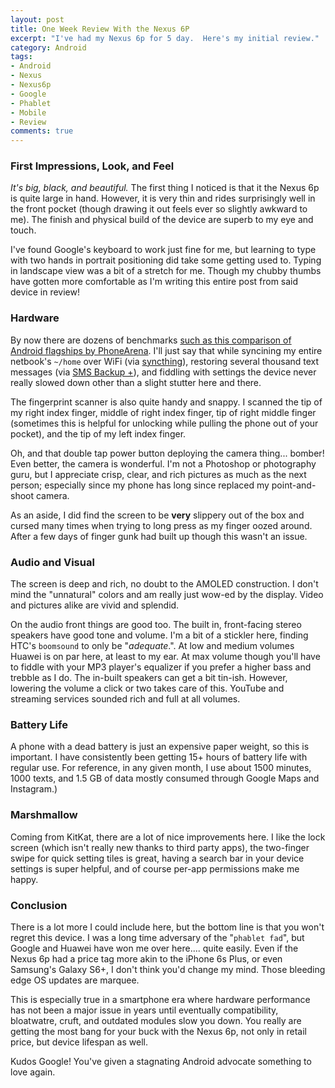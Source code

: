 ```yaml
---
layout: post
title: One Week Review With the Nexus 6P
excerpt: "I've had my Nexus 6p for 5 day.  Here's my initial review."
category: Android
tags:
- Android
- Nexus
- Nexus6p
- Google
- Phablet
- Mobile
- Review
comments: true
---
```


### First Impressions, Look, and Feel

*It's big, black, and beautiful.*  The first thing I noticed is that it the Nexus 6p is quite large in hand.  However, it is very thin and rides surprisingly well in the front pocket (though drawing it out feels ever so slightly awkward to me).  The finish and physical build of the device are superb to my eye and touch.

I've found Google's keyboard to work just fine for me, but learning to type with two hands in portrait positioning did take some getting used to.  Typing in landscape view was a bit of a stretch for me.  Though my chubby thumbs have gotten more comfortable as I'm writing this entire post from said device in review!

### Hardware

By now there are dozens of benchmarks [such as this comparison of Android flagships by PhoneArena](http://www.phonearena.com/phones/Google-Nexus-6P_id9587/benchmarks).  I'll just say that while syncining my entire netbook's ```~/home``` over WiFi (via [syncthing](https://gtbjj.github.io/linux/2016/02/20/Syncthing.html)), restoring several thousand text messages (via [SMS Backup +](https://play.google.com/store/apps/details?id=com.zegoggles.smssync)), and fiddling with settings the device never really slowed down other than a slight stutter here and there.

The fingerprint scanner is also quite handy and snappy.  I scanned the tip of my right index finger, middle of right index finger, tip of right middle finger (sometimes this is helpful for unlocking while pulling the phone out of your pocket), and the tip of my left index finger.

Oh, and that double tap power button deploying the camera thing... bomber!  Even better, the camera is wonderful.  I'm not a Photoshop or photography guru, but I appreciate crisp, clear, and rich pictures as much as the next person; especially since my phone has long since replaced my point-and-shoot camera.

As an aside, I did find the screen to be **very** slippery out of the box and cursed many times when trying to long press as my finger oozed around.  After a few days of finger gunk had built up though this wasn't an issue.

### Audio and Visual

The screen is deep and rich, no doubt to the AMOLED construction.  I don't mind the "unnatural" colors and am really just wow-ed by the display.  Video and pictures alike are vivid and splendid.

On the audio front things are good too.  The built in, front-facing stereo speakers have good tone and volume. I'm a bit of a stickler here, finding HTC's ```boomsound``` to only be "*adequate*.". At low and medium volumes Huawei is on par here, at least to my ear.  At max volume though you'll have to fiddle with your MP3 player's equalizer if you prefer a higher bass and trebble as I do.  The in-built speakers can get a bit tin-ish.  However, lowering the volume a click or two takes care of this.  YouTube and streaming services sounded rich and full at all volumes.


### Battery Life

A phone with a dead battery is just an expensive paper weight, so this is important.  I have consistently been getting 15+ hours of battery life with regular use.  For reference, in any given month, I use about 1500 minutes, 1000 texts, and 1.5 GB of data mostly consumed through Google Maps and Instagram.)

### Marshmallow

Coming from KitKat, there are a lot of nice improvements here.  I like the lock screen (which isn't really new thanks to third party apps), the two-finger swipe for quick setting tiles is great, having a search bar in your device settings is super helpful, and of course per-app permissions make me happy.

### Conclusion

There is a lot more I could include here, but the bottom line is that you won't regret this device.  I was a long time adversary of the "```phablet fad```", but Google and Huawei have won me over here.... quite easily.  Even if the Nexus 6p had a price tag more akin to the iPhone 6s Plus, or even Samsung's Galaxy S6+, I don't think you'd change my mind.  Those bleeding edge OS updates are marquee.

This is especially true in a smartphone era where hardware performance has not been a major issue in years until eventually compatibility, bloatwatre, cruft, and outdated modules slow you down.  You really are getting the most bang for your buck with the Nexus 6p, not only in retail price, but device lifespan as well.

Kudos Google!  You've given a stagnating Android advocate something to love again.
